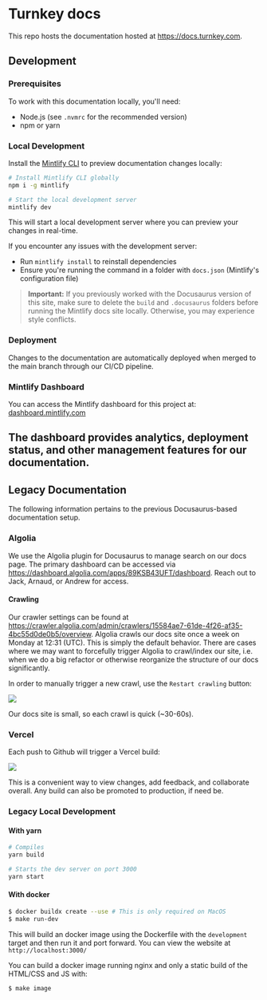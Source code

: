 # Turnkey docs

This repo hosts the documentation hosted at https://docs.turnkey.com.

## Development

### Prerequisites

To work with this documentation locally, you'll need:

- Node.js (see `.nvmrc` for the recommended version)
- npm or yarn

### Local Development

Install the [Mintlify CLI](https://www.npmjs.com/package/mintlify) to preview documentation changes locally:

```sh
# Install Mintlify CLI globally
npm i -g mintlify

# Start the local development server
mintlify dev
```

This will start a local development server where you can preview your changes in real-time.

If you encounter any issues with the development server:

- Run `mintlify install` to reinstall dependencies
- Ensure you're running the command in a folder with `docs.json` (Mintlify's configuration file)

> **Important:** If you previously worked with the Docusaurus version of this site, make sure to delete the `build` and `.docusaurus` folders before running the Mintlify docs site locally. Otherwise, you may experience style conflicts.

### Deployment

Changes to the documentation are automatically deployed when merged to the main branch through our CI/CD pipeline.

### Mintlify Dashboard

You can access the Mintlify dashboard for this project at:
[dashboard.mintlify.com](https://dashboard.mintlify.com/turnkey-0e7c1f5b/turnkey-0e7c1f5b)

## The dashboard provides analytics, deployment status, and other management features for our documentation.

## Legacy Documentation

The following information pertains to the previous Docusaurus-based documentation setup.

### Algolia

We use the Algolia plugin for Docusaurus to manage search on our docs page. The primary dashboard can be accessed via https://dashboard.algolia.com/apps/89KSB43UFT/dashboard. Reach out to Jack, Arnaud, or Andrew for access.

#### Crawling

Our crawler settings can be found at https://crawler.algolia.com/admin/crawlers/15584ae7-61de-4f26-af35-4bc55d0de0b5/overview. Algolia crawls our docs site once a week on Monday at 12:31 (UTC). This is simply the default behavior. There are cases where we may want to forcefully trigger Algolia to crawl/index our site, i.e. when we do a big refactor or otherwise reorganize the structure of our docs significantly.

In order to manually trigger a new crawl, use the `Restart crawling` button:

<img src="./static/algolia-crawler.png" />

Our docs site is small, so each crawl is quick (~30-60s).

### Vercel

Each push to Github will trigger a Vercel build:

<img src="./static/vercel.png" />

This is a convenient way to view changes, add feedback, and collaborate overall. Any build can also be promoted to production, if need be.

### Legacy Local Development

#### With yarn

```sh
# Compiles
yarn build

# Starts the dev server on port 3000
yarn start
```

#### With docker

```sh
$ docker buildx create --use # This is only required on MacOS
$ make run-dev
```

This will build an docker image using the Dockerfile with the `development` target and then run it and port forward.
You can view the website at `http://localhost:3000/`

You can build a docker image running nginx and only a static build of the HTML/CSS and JS with:

```sh
$ make image
```
